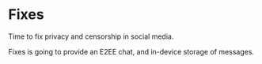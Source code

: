 # Fixes


Time to fix privacy and censorship in social media.

Fixes is going to provide an E2EE chat, and in-device storage of messages.
